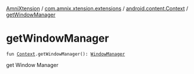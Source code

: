 [AmniXtension](../../index.md) / [com.amnix.xtension.extensions](../index.md) / [android.content.Context](index.md) / [getWindowManager](./get-window-manager.md)

# getWindowManager

`fun `[`Context`](https://developer.android.com/reference/android/content/Context.html)`.getWindowManager(): `[`WindowManager`](https://developer.android.com/reference/android/view/WindowManager.html)

get Window Manager

